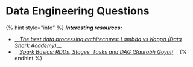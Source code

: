 # Data Engineering Questions

{% hint style="info" %}
_**Interesting resources:**_

* \_\_[_The best data processing architectures: Lambda vs Kappa \(Data Shark Academy\)_](https://datashark.academy/the-best-data-processing-architectures-lambda-vs-kappa/)\_\_
* \_\_[_Spark Basics: RDDs, Stages, Tasks and DAG \(Saurabh Goyal\)_](https://medium.com/@goyalsaurabh66/spark-basics-rdds-stages-tasks-and-dag-8da0f52f0454)\_\_
{% endhint %}

